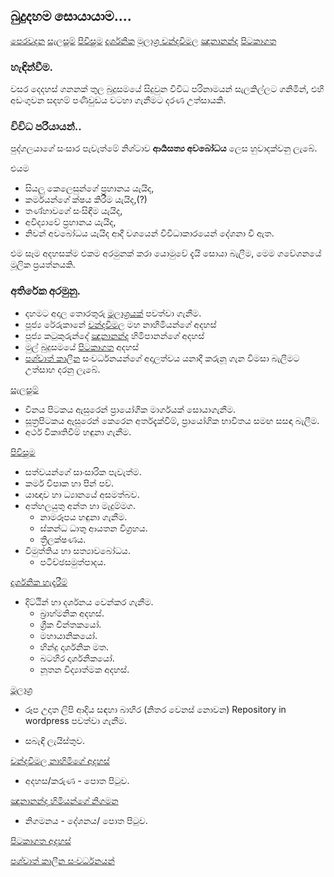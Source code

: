 ## බුදුදහම සොයායාම....

[පෙරවදන](/index.md)
[සැලසුම්](/page1.md)
[පිවිසුම](/page2.md)
[දාර්ශනික](/page3.md)
[මූලාශ්‍ර ](/page4.md)
[චන්දවිමල](/page5.md)
[ඤානානන්ද](/page6.md)
[පිටකාගත](/page7.md)


### හැඳින්වීම.
වසර දෙදහස් ගනනක් තුල බුදුසමයේ සිදුවුන විවිධ පරිනාමයන් සැලකිල්ලට ගනිමින්, එහි අඩංගුවන සදහම් පණිවුඩය වටහා ගැනීමට දරණ උත්සායකි.

### විවිධ පරියායන්..
පුද්ගලයාගේ සංසාර පැවැත්මේ නිශ්ටාව **ආර්‍යසත්‍ය අවබෝධය** ලෙස හුවාදක්වනු ලැබේ.

එයම 
- සියලු කෙලෙසුන්ගේ ප්‍රහානය යැයිද,
- කර්මයන්ගේ ක්ෂය කිරීම යැයිද,(?)
- තණ්හාවගේ සංසිඳීම යැයිද,
- අවිද්‍යාවේ ප්‍රහානය යැයිද,
- නිවන් අවබෝධය යැයිද ආදී වශයෙන් විවිධාකාරයෙන් දේශනා වී ඇත.

එම සෑම අදහසක්ම එකම අරමුනක් කරා යොමුවේ දැයි  සොයා බැලීම, මෙම ගවේශනයේ මූලික ප්‍රයත්නයකි.

### අතිරේක අරමුනු.
- දහමට අදාල තොරතුරු [මූලාශ්‍රයක්](/page4.md) පවත්වා ගැනීම.
- පූජ්‍ය රේරුකානේ [චන්දවිමල](/page5.md) මහ නාහිමියන්ගේ අදහස්
- පූජ්‍ය කටුකුරුන්දේ [ඤානානන්ද](/page6.md) හිමිපානන්ගේ අදහස්
- මුල් බුදුසමයේ [පිටකාගත](/page7.md) අදහස්
- [පශ්චාත් කාලීන](/page8.md) සංවර්ධනයන්ගේ අදාලත්වය
යනාදී කරුනූ ගැන විමසා බැලීමට උත්සාහ දරනු ලැබේ.

[සැලසුම්](/page1.md)

- විනය පිටකය ඇසුරෙන් ප්‍රායෝගික මාර්ගයක් සොයාගැනීම.
- සූත්‍රපිටකය ඇසුරෙන් කෙරෙන අර්තදැක්වීම්, ප්‍රායෝගික භාවිතය සමඟ සසඳා බැලීම.
- අර්ථ විකෘතිවීම් හඳුනා ගැනීම.


[පිවිසුම](/page2.md)
- සත්වයන්ගේ සාංසාරික පැවැත්ම.
- කර්ම විපාක හා පින් පව්.
- යාඥාව හා ධ්‍යානයේ අසමත්බව.
- අත්හලයුතු අන්ත හා මැදුම්මග.
	- නාමරූපය හඳුනා ගැනීම.
	- ස්කන්ධ ධාතු ආයතන විග්‍රහය.
	- ත්‍රිලක්ෂණය.
- විමුත්තිය හා සත්‍යාවබෝධය.
	- පටිච්ඡසමුත්පාදය.

[දාර්ශනික හැදෑරීම්](/page3.md)
- දිට්ඨින් හා දර්ශනය වෙන්කර ගැනීම.
	- බ්‍රාහ්මනික අදහස්.
	- ග්‍රීක චින්තකයෝ.
	- මහායානිකයෝ.
	- හින්දු දාර්ශනික මත.
	- බටහිර දාර්ශනිකයෝ.
	- නූතන විද්‍යාත්මක අදහස්.


[මූලාශ්‍ර ](/page4.md)
+ රූප උදෘත ලිපි ආදිය සඳහා බාහිර (නිතර වෙනස් නොවන) Repository in wordpress පවත්වා ගැනීම.
- සබැඳි ලැයිස්තුව.

[චන්දවිමල නාහිමිගේ අදහස්](/page5.md)
- අදහස/කරුණ - පොත පිටුව.

[ඤානානන්ද හිමියන්ගේ නිගමන](/page6.md)
- නිගමනය - දේශනය/ පොත පිටුව.

[පිටකාගත අදහස්](/page7.md)

[පශ්චාත් කාලීන සංවර්ධනයන්](/page8.md)